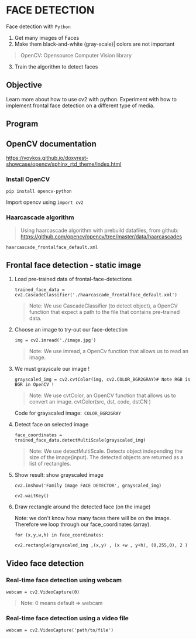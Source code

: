 # FACE DETECTION

Face detection with `Python`
1. Get many images of Faces 
2. Make them black-and-white (gray-scale)| colors are not important

> OpenCV: Opensource Computer Vision library 

3. Train the algorithm to detect faces

## Objective
Learn more about how to use cv2 with python. 
Experiment with how to implement frontal face detection on a different type of media.

## Program

## OpenCV documentation
https://vovkos.github.io/doxyrest-showcase/opencv/sphinx_rtd_theme/index.html
### Install OpenCV
`pip install opencv-python`

Import opencv using `import cv2`

### Haarcascade algorithm

>Using haarcascade algorithm with prebuild datafiles, from github:
https://github.com/opencv/opencv/tree/master/data/haarcascades

`haarcascade_frontalface_default.xml`

## Frontal face detection - static image

1. Load pre-trained data of frontal-face-detections
    
    `trained_face_data = cv2.CascadeClassifier('./haarcascade_frontalface_default.xml')`

    >Note: We use CascadeClassifier (to detect object), a OpenCV function that expect a path to the file that contains pre-trained data.

2. Choose an image to try-out our face-detection
    
    `img = cv2.imread('./image.jpg')`

    >Note: We use imread, a OpenCv function that allows us to read an image.

3. We must grayscale our image !
    
    `grayscaled_img = cv2.cvtColor(img, cv2.COLOR_BGR2GRAY)# Note RGB is BGR in OpenCV !`

    >Note: We use cvtColor, an OpenCV function that allows us to convert an image.
    cvtColor(src, dst, code, dstCN )
    
    Code for grayscaled image:`` COLOR_BGR2GRAY``

4. Detect face on selected image
    
    `face_coordinates = trained_face_data.detectMultiScale(grayscaled_img)`

    >Note: We use detectMultiScale. Detects object independing the size of the image(input). The detected objects are returned as a list of rectangles.

5. Show result: show grayscaled image

    `cv2.imshow('Family Image FACE DETECTOR', grayscaled_img)`

    `cv2.waitKey()`

6. Draw rectangle around the detected face (on the image)

    Note: we don't know how many faces there will be on the image. Therefore we loop through our face_coordinates (array).

    `for (x,y,w,h) in face_coordinates:`
    
    `cv2.rectangle(grayscaled_img ,(x,y) , (x +w , y+h), (0,255,0), 2 )`



## Video face detection

### Real-time face detection using webcam

``webcam = cv2.VideoCapture(0) ``

> Note: 0 means default => webcam 


### Real-time face detection using a video file

``webcam = cv2.VideoCapture('path/to/file') ``